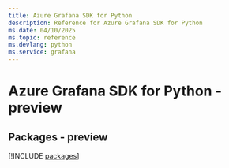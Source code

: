 ```yaml
---
title: Azure Grafana SDK for Python
description: Reference for Azure Grafana SDK for Python
ms.date: 04/10/2025
ms.topic: reference
ms.devlang: python
ms.service: grafana
---
```

# Azure Grafana SDK for Python - preview
## Packages - preview
[!INCLUDE [packages](grafana-index.md)]